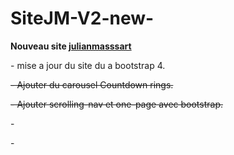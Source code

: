 # SiteJM-V2-new-
<p>
<strong>Nouveau site <a href='http://julianmassart.fr'>julianmasssart</a></strong>
</ul>
  <p>
  - mise a jour du site du a bootstrap 4.
  </p>
  <p>
  <strike>- Ajouter du carousel Countdown rings.</strike>
  </p>
  <p>
  <strike>- Ajouter scrolling-nav et one-page avec bootstrap.</strike>
  </p>
  <p>
  -
  </p>
  <p>
  -
  </ul>
